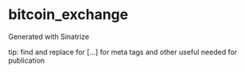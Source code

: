 # bitcoin_exchange

Generated with Sinatrize

tip: find and replace for [...] for meta tags and other useful needed for publication